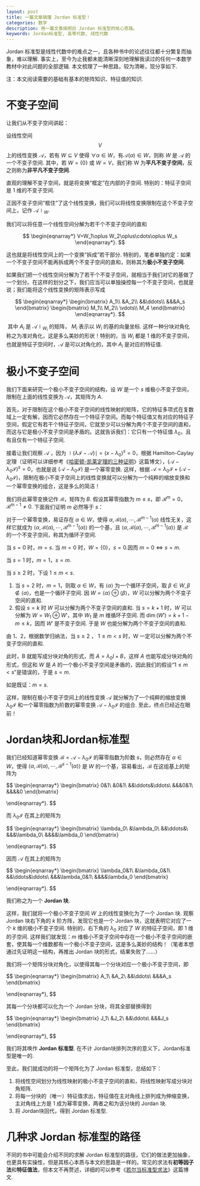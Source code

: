 ```yaml
---
layout: post
title: 一篇文章搞懂 Jordan 标准型！
categories: 数学
description: 用一篇文章搞明白 Jordan 标准型的核心思路。
keywords: Jordan标准型, 高等代数, 线性代数
---
```


Jordan 标准型是线性代数中的难点之一，且各种书中的论述往往都十分繁复而抽象，难以理解. 事实上，至今为止我都未能清晰深刻地理解我读过的任何一本数学教材中对此问题的全部逻辑. 本文梳理了一种思路，较为清晰，现分享如下.

注：本文阅读需要的基础有基本的矩阵知识、特征值的知识.

# 不变子空间

让我们从不变子空间讲起：

设线性空间 $$V$$ 上的线性变换 $\mathcal{A}$，若有 $W \subseteq V$ 使得 $\forall \alpha \in W$，有$\mathcal{A}(\alpha)\in W$，则称 $W$ 是 $\mathcal{A}$ 的一个不变子空间. 其中，若 $W = \{0\}$ 或 $W=V$，我们称 W 为**平凡不变子空间**，反之则称为**非平凡不变子空间**.

直观的理解不变子空间，就是将变换“框定”在内部的子空间. 特别的：特征子空间是 $1$ 维的不变子空间.

正因不变子空间“框住”了这个线性变换，我们可以将线性变换限制在这个不变子空间上，记作 $\mathcal{A}\mid_W$.

我们可以将任意一个线性空间分解为若干个不变子空间的直和

$$
\begin{eqnarray*}
V=W_1\oplus W_2\oplus\cdots\oplus W_s
\end{eqnarray*}.
$$

这也就是将线性空间上的一个变换“拆成”若干部分. 特别的，笔者单独约定：如果一个不变子空间不能再拆成两个不变子空间的直和，则称其为**极小不变子空间**.

如果我们把一个线性空间分解为了若干个不变子空间，就相当于我们对它的基做了一个划分。在这样的划分之下，我们应当可以单独操控每一个不变子空间，也就是说；我们能将这个线性变换的矩阵表示写成

$$
\begin{eqnarray*}
\begin{bmatrix}
A_1\\
&A_2\\
&&\ddots\\
&&&A_s
\end{bmatrix}
\begin{bmatrix}
M_1\\
M_2\\
\vdots\\
M_4
\end{bmatrix}
\end{eqnarray*}.
$$

​	其中 $A_i$ 是 $\mathcal{A}\mid_{W_i}$ 的矩阵， $M_i$ 表示以 $W_i$ 的基的向量坐标. 这样一种分块对角化称之为准对角化，这是多么美妙的形状！特别的，当 $W_i$ 都是 $1$ 维的不变子空间，也就是特征子空间时，$\mathcal{A}$ 是可以对角化的，其中 $A_i$ 是对应的特征值.

# 极小不变子空间

我们下面来研究一个极小不变子空间的结构，设 $W$ 是一个 $s$ 维极小不变子空间，限制在上面的线性变换为 $\mathcal{A}$，其矩阵为 $A$.

首先，对于限制在这个极小不变子空间的线性映射的矩阵，它的特征多项式在复数域上一定有解，因而它必然存在一个特征子空间。而每个特征值又有对应的特征子空间，假定它有若干个特征子空间，它就至少可以分解为两个不变子空间的直和，而这与它是极小不变子空间是矛盾的。这就告诉我们：它只有一个特征值 $\lambda_0$，且有且仅有一个特征子空间.

接着让我们观察 $\mathcal{A}$ ，因为 $\mid(\lambda \mathcal{I}-\mathcal{A})\mid=(x-\lambda_0)^s=0$，根据 Hamilton-Caylay 定理（证明可以详细参考《[哈密顿-凯莱定理的三种证明](https://blog.csdn.net/qq_35649707/article/details/104789846)》这篇博文），$(\mathcal{A}-\lambda_0\mathcal{I})^s=0$，也就是说 $(\mathcal{A}-\lambda_0\mathcal{I})$ 是一个幂零变换. 这样，根据 $\mathcal{A}=\lambda_0\mathcal{I}+(\mathcal{A}-\lambda_0\mathcal{I})$，限制在极小不变子空间上的线性变换就可以分解为一个纯粹的缩放变换和一个幂零变换的组合，这是多么的简洁！

我们将此幂零变换记作 $\mathcal{B}$，矩阵为 $B$. 假设其幂零指数为 $m\le s$，即 $\mathcal{B}^m=0$，$\mathcal{B}^{m-1}\not= 0$.  下面我们证明 $m$ 必然等于 $s$：

对于一个幂零变换，易证存在 $\alpha\in W$，使得 $\alpha,\mathcal{B}(\alpha),\cdots,\mathcal{B}^{m-1}(\alpha)$ 线性无关，这样它就成为 $\left\langle\alpha,\mathcal{B}(\alpha),\cdots,\mathcal{B}^{m-1}(\alpha)\right\rangle$ 的一个基，且 $\left\langle\alpha,\mathcal{B}(\alpha),\cdots,\mathcal{B}^{m-1}(\alpha)\right\rangle$ 是 $\mathcal{B}$ 的一个不变子空间，称其为循环子空间.

当 $s=0$ 时，$m=s$. 当 $m=0$ 时，$W=\{0\}$，$s=0$.因而 $m=0\Leftrightarrow s=m$.

当 $s=1$ 时，$m=1$，$s=m$.

当 $s\ge 2$ 时，下设 $1\le m<s$.

1. 当 $s=2$ 时，$m=1$，则取 $\alpha\in W$，有 $\langle\alpha\rangle$ 为一个循环子空间，取 $\beta\in W,\beta\notin\langle\alpha\rangle$，也是一个循环子空间. 因 $W=\langle\alpha\rangle\oplus\langle\beta\rangle$，$W$ 可以分解为两个不变子空间的直和.
2. 假设 $s = k$ 时 $W$ 可以分解为两个不变子空间的直和. 当 $s=k+1$ 时，$W$ 可以分解为 $W=W_1\oplus W'$，其中 $W_1$ 是 $m$ 维循环子空间. 而 $\dim(W')=k+1-m\le k$，因而 $W'$ 是不变子空间. 于是 $W$ 也能分解为两个不变子空间的直和.

由 1、2，根据数学归纳法，当 $s\ge 2$ ， $1\le m<s$ 时，W 一定可以分解为两个不变子空间的直和.

此时，B 就能写成分块对角的形式，而 $A=\lambda_0 I+B$，这样 $A$ 也能写成分块对角的形式，但这和 $W$ 是 $A$ 的一个极小不变子空间是矛盾的，因此我们的假设“$1\le m<s$”是错误的，于是 $s=m$.

如是既证：$m=s$.

这样，限制在极小不变子空间上的线性变换 $\mathcal{A}$ 就分解为了一个纯粹的缩放变换 $\lambda_0\mathcal{I}$ 和一个幂零指数为阶数的幂零变换 $\mathcal{A}-\lambda_0\mathcal{I}$ 的组合. 至此，终点已经近在眼前！

# Jordan块和Jordan标准型

我们已经知道幂零变换 $\mathcal{B}=\mathcal{A}-\lambda_0\mathcal{I}$ 的幂零指数为阶数 $s$，则必然存在 $\alpha\in W$，使得 $\left\langle\alpha,\mathcal{B}(\alpha),\cdots,\mathcal{B}^{s-1}(\alpha)\right\rangle$ 是 $W$ 的一个基，容易看出，$\mathcal{B}$ 在这组基上的矩阵为

$$
\begin{eqnarray*}
\begin{bmatrix}
0&1\\
&0&1\\
&&\ddots&\ddots\\
&&&0&1\\
&&&&0
\end{bmatrix}

\end{eqnarray*}.
$$

而 $\lambda_0\mathcal{I}$ 在其上的矩阵为

$$
\begin{eqnarray*}
\begin{bmatrix}
\lambda_0\\
&\lambda_0\\
&&\ddots&\\
&&&\lambda_0\\
&&&&\lambda_0
\end{bmatrix}

\end{eqnarray*}.
$$

因而 $\mathcal{A}$ 在其上的矩阵为

$$
\begin{eqnarray*}
\begin{bmatrix}
\lambda_0&1\\
&\lambda_0&1\\
&&\ddots&\ddots\\
&&&\lambda_0&1\\
&&&&\lambda_0
\end{bmatrix}

\end{eqnarray*}.
$$

我们称之为一个 **Jordan 块**.

这样，我们就将一个极小不变子空间 $W$ 上的线性变换化为了一个 Jordan 块. 观察 Jordan 块右下角的 $k$ 阶方阵，发现它也是一个 Jordan 块，这就表明它对应了一个 $k$ 维的极小不变子空间. 特别的，右下角的 $\lambda_0$ 对应了 $W$ 的特征子空间，即 $1$ 维的子空间. 这样我们就发现：$m$ 维极小不变子空间中存在一个极小不变子空间的嵌套，使其每一个维数都有一个极小不变子空间，这是多么美妙的结构！（笔者本想通过先证明这一结构，再推出 Jordan 块的形式，结果失败了……）

我们将一个矩阵分块对角化，以使得其每一个分块对应一个极小不变子空间，即

$$
\begin{eqnarray*}
\begin{bmatrix}
A_1\\
&A_2\\
&&\ddots\\
&&&A_s
\end{bmatrix}

\end{eqnarray*},
$$

其每一个分块都可以化为一个 Jordan 分块，将其全部替换得到

$$
\begin{eqnarray*}
\begin{bmatrix}
J_1\\
&J_2\\
&&\ddots\\
&&&J_s
\end{bmatrix}

\end{eqnarray*},
$$

我们将其唤作 **Jordan 标准型**. 在不计 Jordan块排列次序的意义下，Jordan标准型是唯一的.

至此，我们就成功的将一个矩阵化为了 Jordan 标准型，总结如下：

1. 将线性空间划分为线性映射的极小不变子空间的直和，将线性映射写成分块对角矩阵.
2. 将每一分块的（唯一）特征值求出，特征值在主对角线上排列成为伸缩变换，主对角线上方是 1 成为幂零变换，两者之和为该分块的 Jordan 块.
3. 将 Jordan块回代，得到 Jordan 标准型.

# 几种求 Jordan 标准型的路径

不同的书中可能会介绍不同的求解 Jordan 标准型的路径，它们的做法更加抽象，也更具有实操性，但是其核心本质与本文的思路是一样的。常见的求法有**初等因子法**和**特征值法**，但本文不再赘述，详细的可以参考《[若尔当标准型求法](https://blog.csdn.net/Whitecedar/article/details/109703790)》这篇博文.






